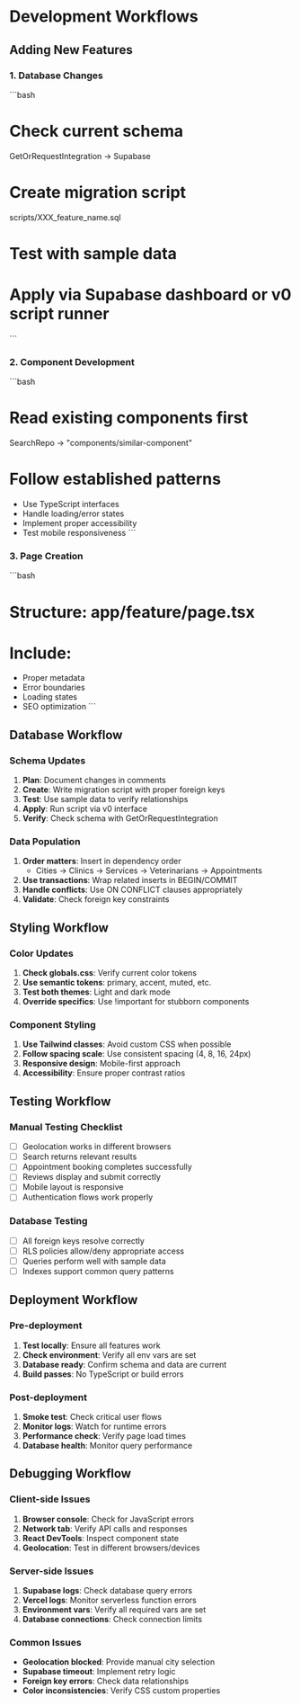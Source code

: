 # Development Workflows

## Adding New Features

### 1. Database Changes
\`\`\`bash
# Check current schema
GetOrRequestIntegration → Supabase

# Create migration script
scripts/XXX_feature_name.sql

# Test with sample data
# Apply via Supabase dashboard or v0 script runner
\`\`\`

### 2. Component Development
\`\`\`bash
# Read existing components first
SearchRepo → "components/similar-component"

# Follow established patterns
- Use TypeScript interfaces
- Handle loading/error states
- Implement proper accessibility
- Test mobile responsiveness
\`\`\`

### 3. Page Creation
\`\`\`bash
# Structure: app/feature/page.tsx
# Include:
- Proper metadata
- Error boundaries
- Loading states
- SEO optimization
\`\`\`

## Database Workflow

### Schema Updates
1. **Plan**: Document changes in comments
2. **Create**: Write migration script with proper foreign keys
3. **Test**: Use sample data to verify relationships
4. **Apply**: Run script via v0 interface
5. **Verify**: Check schema with GetOrRequestIntegration

### Data Population
1. **Order matters**: Insert in dependency order
   - Cities → Clinics → Services → Veterinarians → Appointments
2. **Use transactions**: Wrap related inserts in BEGIN/COMMIT
3. **Handle conflicts**: Use ON CONFLICT clauses appropriately
4. **Validate**: Check foreign key constraints

## Styling Workflow

### Color Updates
1. **Check globals.css**: Verify current color tokens
2. **Use semantic tokens**: primary, accent, muted, etc.
3. **Test both themes**: Light and dark mode
4. **Override specifics**: Use !important for stubborn components

### Component Styling
1. **Use Tailwind classes**: Avoid custom CSS when possible
2. **Follow spacing scale**: Use consistent spacing (4, 8, 16, 24px)
3. **Responsive design**: Mobile-first approach
4. **Accessibility**: Ensure proper contrast ratios

## Testing Workflow

### Manual Testing Checklist
- [ ] Geolocation works in different browsers
- [ ] Search returns relevant results
- [ ] Appointment booking completes successfully
- [ ] Reviews display and submit correctly
- [ ] Mobile layout is responsive
- [ ] Authentication flows work properly

### Database Testing
- [ ] All foreign keys resolve correctly
- [ ] RLS policies allow/deny appropriate access
- [ ] Queries perform well with sample data
- [ ] Indexes support common query patterns

## Deployment Workflow

### Pre-deployment
1. **Test locally**: Ensure all features work
2. **Check environment**: Verify all env vars are set
3. **Database ready**: Confirm schema and data are current
4. **Build passes**: No TypeScript or build errors

### Post-deployment
1. **Smoke test**: Check critical user flows
2. **Monitor logs**: Watch for runtime errors
3. **Performance check**: Verify page load times
4. **Database health**: Monitor query performance

## Debugging Workflow

### Client-side Issues
1. **Browser console**: Check for JavaScript errors
2. **Network tab**: Verify API calls and responses
3. **React DevTools**: Inspect component state
4. **Geolocation**: Test in different browsers/devices

### Server-side Issues
1. **Supabase logs**: Check database query errors
2. **Vercel logs**: Monitor serverless function errors
3. **Environment vars**: Verify all required vars are set
4. **Database connections**: Check connection limits

### Common Issues
- **Geolocation blocked**: Provide manual city selection
- **Supabase timeout**: Implement retry logic
- **Foreign key errors**: Check data relationships
- **Color inconsistencies**: Verify CSS custom properties
